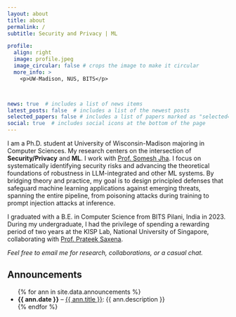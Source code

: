 ```yaml
---
layout: about
title: about
permalink: /
subtitle: Security and Privacy | ML

profile:
  align: right
  image: profile.jpeg
  image_circular: false # crops the image to make it circular
  more_info: >
    <p>UW-Madison, NUS, BITS</p>



news: true  # includes a list of news items
latest_posts: false  # includes a list of the newest posts
selected_papers: false # includes a list of papers marked as "selected={true}"
social: true  # includes social icons at the bottom of the page
---
```

I am a Ph.D. student at University of Wisconsin-Madison majoring in Computer Sciences. My research centers on the intersection of **Security/Privacy** and **ML**. I work with [Prof. Somesh Jha](https://pages.cs.wisc.edu/~jha/). I focus on systematically identifying security risks and advancing the theoretical foundations of robustness in LLM-integrated and other ML systems. By bridging theory and practice, my goal is to design principled defenses that safeguard machine learning applications against emerging threats, spanning the entire pipeline, from poisoning attacks during training to prompt injection attacks at inference.

I graduated with a B.E. in Computer Science from BITS Pilani, India in 2023. During my undergraduate, I had the privilege of spending a rewarding period of two years at the KISP Lab, National University of Singapore, collaborating with [Prof. Prateek Saxena](https://www.comp.nus.edu.sg/~prateeks/).
<!-- Greetings! I am currently a Visiting Scholar at the KISP Lab, National University of Singapore, collaborating with [Prof. Prateek Saxena](https://www.comp.nus.edu.sg/~prateeks/). My research centers on the intersection of **ML** and **Privacy/Security**.  -->
<!-- 
I graduated with a B.E. in Computer Science from BITS Pilani, India in 2023. During my undergraduate, I delved into Blockchain applications under the guidance of [Prof. Ashutosh Bhatia](https://www.bits-pilani.ac.in/pilani/ashutosh-bhatia/). Additionally, I had the privilege of spending a rewarding summer at The D.E. Shaw Group, India, in Hyderabad, contributing as a Software Development Intern. -->

*Feel free to email me for research, collaborations, or a casual chat.* 

## Announcements
<ul>
{% for ann in site.data.announcements %}
  <li>
    <strong>{{ ann.date }}</strong> – 
    <a href="{{ ann.link }}">{{ ann.title }}</a>: {{ ann.description }}
  </li>
{% endfor %}
</ul>

<!-- Put your address / P.O. box / other info right below your picture. You can also disable any of these elements by editing `profile` property of the YAML header of your `_pages/about.md`. Edit `_bibliography/papers.bib` and Jekyll will render your [publications page](/al-folio/publications/) automatically.

Link to your social media connections, too. This theme is set up to use [Font Awesome icons](https://fontawesome.com/) and [Academicons](https://jpswalsh.github.io/academicons/), like the ones below. Add your Facebook, Twitter, LinkedIn, Google Scholar, or just disable all of them. -->